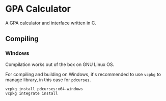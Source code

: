 # GPA Calculator
A GPA calculator and interface written in C.

## Compiling

### Windows

Compilation works out of the box on GNU Linux OS.

For compiling and building on Windows, it's recommended to use `vcpkg` to manage library, in this case for `pdcurses`.

```
vcpkg install pdcurses:x64-windows
vcpkg integrate install
```
